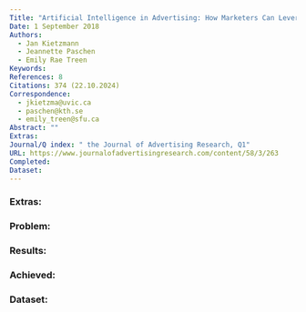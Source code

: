 ```yaml
---
Title: "Artificial Intelligence in Advertising: How Marketers Can Leverage Artificial Intelligence Along the Consumer Journey"
Date: 1 September 2018
Authors:
  - Jan Kietzmann
  - Jeannette Paschen
  - Emily Rae Treen
Keywords: 
References: 8
Citations: 374 (22.10.2024)
Correspondence:
  - jkietzma@uvic.ca
  - paschen@kth.se
  - emily_treen@sfu.ca
Abstract: ""
Extras: 
Journal/Q index: " the Journal of Advertising Research, Q1"
URL: https://www.journalofadvertisingresearch.com/content/58/3/263
Completed: 
Dataset:
---
```



### Extras: 
### Problem: 
### Results: 
### Achieved: 
### Dataset: